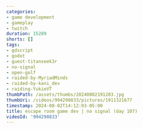 ```yaml
---
categories:
- game development
- gameplay
- twitch
duration: 15289
shorts: []
tags:
- gdscript
- godot
- guest-titanseek3r
- no-signal
- open-golf
- raided-by-MyriadMinds
- raided-by-kani_dev
- raiding-YukieVT
thumbPath: /assets/thumbs/20240802191203.jpg
thumbUri: /videos/994298833/pictures/1911321677
timestamp: 2024-08-02T14:12:03-05:00
title: escape room game dev | no signal (day 107)
videoId: '994298833'
---
```


